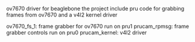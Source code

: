 ov7670 driver for beaglebone
the project include pru code for grabbing frames from ov7670 and a v4l2 kernel driver

ov7670_fs_1: frame grabber for ov7670 run on pru1
prucam_rpmsg: frame grabber controls run on pru0
prucam_kernel: v4l2 driver

